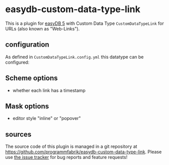 # easydb-custom-data-type-link

This is a plugin for [easyDB 5](http://5.easydb.de/) with Custom Data Type `CustomDataTypeLink` for URLs (also known as "Web-Links").

## configuration

As defined in `CustomDataTypeLink.config.yml` this datatype can be configured:

## Scheme options

* whether each link has a timestamp
 
## Mask options
 
* editor style "inline" or "popover"

## sources

The source code of this plugin is managed in a git repository at <https://github.com/programmfabrik/easydb-custom-data-type-link>. Please use [the issue tracker](https://github.com/programmfabrik/easydb-custom-data-type-link/issues) for bug reports and feature requests!

